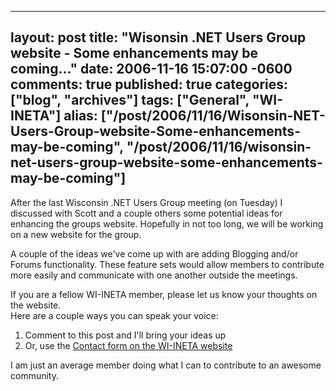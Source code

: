   ---
  layout: post
  title: "Wisonsin .NET Users Group website - Some enhancements may be coming..."
  date: 2006-11-16 15:07:00 -0600
  comments: true
  published: true
  categories: ["blog", "archives"]
  tags: ["General", "WI-INETA"]
  alias: ["/post/2006/11/16/Wisonsin-NET-Users-Group-website-Some-enhancements-may-be-coming", "/post/2006/11/16/wisonsin-net-users-group-website-some-enhancements-may-be-coming"]
  ---
<!-- more -->
<p>
After the last Wisconsin .NET Users Group meeting (on Tuesday) I discussed with Scott and a couple others some potential ideas for enhancing the groups website. Hopefully in not too long, we will be working on a new website for the group.
</p>
<p>
A couple of the ideas we&#39;ve come up with are adding Blogging and/or Forums functionality. These feature sets would allow members to contribute more easily and communicate with one another outside the meetings.
</p>
<p>
If you are a fellow WI-INETA member, please let us know your thoughts on the website.<br />
Here are a couple ways you can speak your voice:
</p>
<ol>
	<li>Comment to this post and I&#39;ll bring your ideas up</li>
	<li>Or, use the <a href="http://wi-ineta.org/DesktopDefault.aspx?tabid=60">Contact form on the WI-INETA website</a></li>
</ol>
<p>
I am just an average member doing what I can to contribute to an awesome community.
</p>

